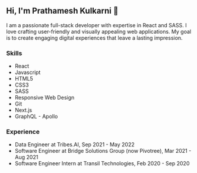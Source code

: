 ## Hi, I'm Prathamesh Kulkarni 👋

I am a passionate full-stack developer with expertise in React and SASS. I love crafting user-friendly and visually appealing web applications. My goal is to create engaging digital experiences that leave a lasting impression.

### Skills

* React
* Javascript
* HTML5
* CSS3
* SASS
* Responsive Web Design
* Git
* Next.js
* GraphQL - Apollo

### Experience

* Data Engineer at Tribes.AI, Sep 2021 - May 2022
* Software Engineer at Bridge Solutions Group (now Pivotree), Mar 2021 - Aug 2021
* Software Engineer Intern at Transil Technologies, Feb 2020 - Sep 2020



<!--
**data-picasso44/data-picasso44** is a ✨ _special_ ✨ repository because its `README.md` (this file) appears on your GitHub profile.

Here are some ideas to get you started:

- 🔭 I’m currently working on ...
- 🌱 I’m currently learning ...
- 👯 I’m looking to collaborate on ...
- 🤔 I’m looking for help with ...
- 💬 Ask me about ...
- 📫 How to reach me: ...
- 😄 Pronouns: ...
- ⚡ Fun fact: ...
-->
